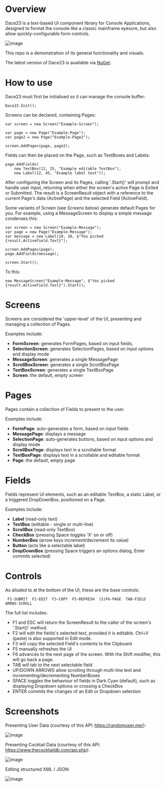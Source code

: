 # Overview

Dace23 is a text-based UI component library for Console Applications, designed to format the console like a classic mainframe eyesore, but also allow quickly-configurable form controls.

![image](https://user-images.githubusercontent.com/70886027/144134718-822d9ab9-63da-4a1c-a257-3ff3a1dc0a7e.png)

This repo is a demonstration of its general functionality and visuals.

The latest version of Dace23 is available via [NuGet](https://www.nuget.org/packages/Dace23/).

# How to use

Dace23 must first be initialised so it can manage the console buffer:

```
Dace23.Init();
```

Screens can be declared, containing Pages:

```
var screen = new Screen("Example-Screen");

var page = new Page("Example-Page");
var page2 = new Page("Example-Page2");

screen.AddPages(page, page2);
```

Fields can then be placed on the Page, such as TextBoxes and Labels:

```
page.AddFields(
    new TextBox(12, 25, "Example editable TextBox"),
    new Label(12, 45, "Example label text"));
```

After configuring the Screen and its Pages, calling '.Start()' will prompt and handle user input, returning when either the screen's active Page is Exited or Submitted. The result is a ScreenResult object with a reference to the current Page's data (ActivePage) and the selected Field (ActiveField).

Some variants of Screen (see _Screens_ below) generate default Pages for you. For example, using a MessageScreen to display a simple message condenses this:

```
var screen = new Screen("Example-Message");
var page = new Page("Example-Message");
var message = new Label(10, 10, $"You picked {result.ActiveField.Text}");

screen.AddPages(page);
page.AddFields(message);

screen.Start();
```

To this:

```
new MessageScreen("Example-Message", $"You picked {result.ActiveField.Text}").Start();
```

# Screens

Screens are considered the 'upper-level' of the UI, presenting and managing a collection of Pages.

Examples include:

  - **FormScreen**: generates FormPages, based on input fields,
  - **SelectionScreen**: generates SelectionPages, based on input options and display mode
  - **MessageScreen**: generates a single MessagePage
  - **ScrollBoxScreen**: generates a single ScrollBoxPage
  - **TextBoxScreen**: generates a single TextBoxPage
  - **Screen**: the default, empty screen

# Pages

Pages contain a collection of Fields to present to the user.

Examples include:

  - **FormPage**: auto-generates a form, based on input fields
  - **MessagePage**: displays a message
  - **SelectionPage**: auto-generates buttons, based on input options and display mode
  - **ScrollBoxPage**: displays text in a scrollable format
  - **TextBoxPage**: displays text in a scrollable and editable format
  - **Page**: the default, empty page

# Fields

Fields represent UI elements, such as an editable TextBox, a static Label, or a triggered DropDownBox, positioned on a Page.

Examples include:

  - **Label** (read-only text)
  - **TextBox** (editable - single or multi-line)
  - **ScrollBox** (read-only TextBox)
  - **CheckBox** (pressing Space toggles 'X' on or off)
  - **NumberBox** (arrow keys increment/decrement its value)
  - **Button** (acts like a selectable label)
  - **DropDownBox** (pressing Space triggers an options dialog, Enter commits selected)

# Controls

As alluded to at the bottom of the UI, these are the base controls:

```
 F1-SUBMIT  F2-EDIT  F3-COPY  F5-REFRESH  (S)F6-PAGE  TAB-FIELD  ARRWS-SCROLL
```

The full list includes:

  - F1 and ESC will return the ScreenResult to the caller of the screen's '.Start()' method.
  - F2 will edit the fields's selected text, provided it is editable. Ctrl+V (paste) is also supported in Edit mode.
  - F3 will copy the selected Field's contents to the Clipboard
  - F5 manually refreshes the UI
  - F6 advances to the next page of the screen. With the Shift modifier, this will go back a page.
  - TAB will tab to the next selectable field
  - UP/DOWN ARROWS allow scrolling through multi-line text and incrementing/decrementing NumberBoxes
  - SPACE toggles the behaviour of fields in Dark Cyan (default), such as displaying Dropdown options or crossing a CheckBox
  - ENTER commits the changes of an Edit or Dropdown selection

# Screenshots

Presenting User Data (courtesy of this API: https://randomuser.me/):

![image](https://user-images.githubusercontent.com/70886027/143666679-6cf1f456-a20d-440d-94d8-50900ebb0f68.png)

Presenting Cocktail Data (courtesy of this API: https://www.thecocktaildb.com/api.php):

![image](https://user-images.githubusercontent.com/70886027/143666722-a9c84777-402a-48be-8d74-fb150d80f0c5.png)

Editing structured XML / JSON:

![image](https://user-images.githubusercontent.com/70886027/143666769-ec9a89cc-817f-4d5a-add7-dd10c4e97c1a.png)




